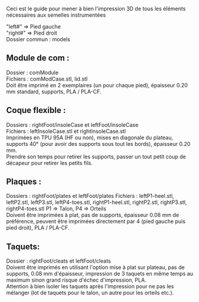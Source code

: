 Ceci est le guide pour mener à bien l'impression 3D de tous les éléments nécessaires aux semelles instrumentées  

"left#" => Pied gauche  
"right#" => Pied droit  
Dossier commun : models  

## Module de com :
Dossier : comModule  
Fichiers : comModCase.stl, lid.stl  
Doit être imprimé en 2 exemplaires (un pour chaque pied), épaisseur 0.20 mm standard, supports, PLA / PLA-CF.  

## Coque flexible :
Dossiers : rightFoot/insoleCase et leftFoot/insoleCase  
Fichiers : leftInsoleCase.stl et rightInsoleCase.stl  
Imprimées en TPU 95A (HF ou non), mises en diagonale du plateau, supports 40° (pour avoir des supports sous tout les bords), épaisseur 0.20 mm.  
Prendre son temps pour retirer les supports, passer un tout petit coup de décapeur pour retirer les petits fils.  

## Plaques :
Dossiers : rightFoot/plates et leftFoot/plates
Fichiers : leftP1-heel.stl, leftP2.stl, leftP3.stl, leftP4-toes.stl, rightP1-heel.stl, rightP2.stl, rightP3.stl, rightP4-toes.stl
P1 => Talon, P4 => Orteils  
Doivent être imprimées à plat, pas de supports, épaisseur 0.08 mm de préférence, peuvent être imprimées directement par 4 (pied gauche puis pied droit), PLA / PLA-CF.  

## Taquets:
Dossier : rightFoot/cleats et leftFoot/cleats  
Doivent être imprimés en utilisant l'option mise à plat sur plateau, pas de supports, 0.08 mm d'épaisseur, impression de 3 taquets en même temps au maximum sinon grand risque d'échec d'impression, PLA.  
Attention à bien isoler les taquets après l'impression pour ne pas les mélanger (lot de taquets pour le talon, un autre pour les orteils etc.).  

